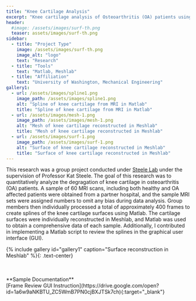 ```yaml
---
title: "Knee Cartilage Analysis"
excerpt: "Knee cartilage analysis of Osteoarthritis (OA) patients using scans obtained from MRI"
header:
  #image: /assets/images/surf-th.png
  teaser: assets/images/surf-th.png
sidebar:
  - title: "Project Type"
    image: /assets/images/surf-th.png
    image_alt: "logo"
    text: "Research"
  - title: "Tools"
    text: "Matlab, Meshlab"
  - title: "Affiliation"
    text: "University of Washington, Mechanical Engineering"
gallery1:
  - url: /assets/images/spline1.png
    image_path: /assets/images/spline1.png
    alt: "Spline of knee cartilage from MRI in Matlab"
    title: "Spline of knee cartilage from MRI in Matlab"
  - url: /assets/images/mesh-1.png
    image_path: /assets/images/mesh-1.png
    alt: "Mesh of knee cartilage reconstructed in Meshlab"
    title: "Mesh of knee cartilage reconstructed in Meshlab"
  - url: /assets/images/surf-1.png
    image_path: /assets/images/surf-1.png
    alt: "Surface of knee cartilage reconstructed in Meshlab"
    title: "Surface of knee cartilage reconstructed in Meshlab"
---
```

This research was a group project conducted under [Steele Lab](https://steelelab.me.uw.edu/) under the supervision of Professor Kat Steele.
The goal of this research was to quantitatively analyze the degragation of knee cartilage in osteoarthritis (OA) patients.
A sample of 60 MRI scans, including both healthy and OA affected patients were obtained from a partner hospital, and the sample MRI sets were assigned numbers to omit any bias during data analysis.
Group members then individually processed a total of approximately 400 frames to create splines of the knee cartilage surfaces using Matlab.
The cartilage surfaces were individually reconstructed in Meshlab, and Matlab was used to obtain a comprehensive data of each sample.
Additionally, I contributed in implementing a Matlab script to review the splines in the graphical user interface (GUI).

{% include gallery id="gallery1" caption="Surface reconstruction in Meshlab" %}{: .text-center}

<br/>
<br/>
**Sample Documentation**<br/>
[Frame Review GUI Instruction](https://drive.google.com/open?id=1a6w9aNKBTU_ZC5WmB7PN0cjBXJTSk7ch){:target="_blank"}

